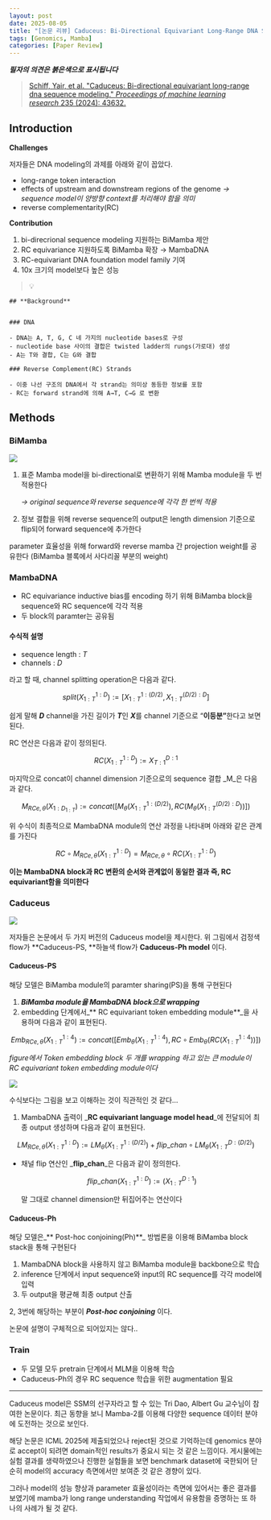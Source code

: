 ```yaml
---
layout: post
date: 2025-08-05
title: "[논문 리뷰] Caduceus: Bi-Directional Equivariant Long-Range DNA Sequence Modeling"
tags: [Genomics, Mamba]
categories: [Paper Review]
---
```


<span class="notion-red">_**필자의 의견은 붉은색으로 표시됩니다**_</span>


> [Schiff, Yair, et al. "Caduceus: Bi-directional equivariant long-range dna sequence modeling." ](https://pmc.ncbi.nlm.nih.gov/articles/PMC12189541/)[_Proceedings of machine learning research_](https://pmc.ncbi.nlm.nih.gov/articles/PMC12189541/)[ 235 (2024): 43632.](https://pmc.ncbi.nlm.nih.gov/articles/PMC12189541/)



## Introduction


**Challenges**


저자들은 DNA modeling의 과제를 아래와 같이 꼽았다.

- long-range token interaction
- effects of upstream and downstream regions of the genome 
_→ sequence model이 양방향 context를 처리해야 함을 의미_
- reverse complementarity(RC)

**Contribution**

1. bi-direcrional sequence modeling 지원하는 BiMamba 제안
1. RC equivariance 지원하도록 BiMamba 확장 → MambaDNA
1. RC-equivariant DNA foundation model family 기여
1. 10x 크기의 model보다 높은 성능

> 💡 


	## **Background**


	### DNA

	- DNA는 A, T, G, C 네 가지의 nucleotide bases로 구성
	- nucleotide base 사이의 결합은 twisted ladder의 rungs(가로대) 생성
	- A는 T와 결합, C는 G와 결합

	### Reverse Complement(RC) Strands

	- 이중 나선 구조의 DNA에서 각 strand는 의미상 동등한 정보를 포함
	- RC는 forward strand에 의해 A→T, C→G 로 변환


## Methods



### BiMamba


![](https://prod-files-secure.s3.us-west-2.amazonaws.com/542b861c-36a8-4051-84e5-8804b6728dba/2c247d59-7815-4980-99f0-8f0d21f445a7/image.png?X-Amz-Algorithm=AWS4-HMAC-SHA256&X-Amz-Content-Sha256=UNSIGNED-PAYLOAD&X-Amz-Credential=ASIAZI2LB4664SQLZV4E%2F20250911%2Fus-west-2%2Fs3%2Faws4_request&X-Amz-Date=20250911T021619Z&X-Amz-Expires=3600&X-Amz-Security-Token=IQoJb3JpZ2luX2VjEJH%2F%2F%2F%2F%2F%2F%2F%2F%2F%2FwEaCXVzLXdlc3QtMiJHMEUCIQD8x778JDRkVia%2BjWFiakxEEBAStnxhtHODpRdFZ5jfAQIgeOYvAxdW91o%2FrfUwjaWFJGsy5AXxgUe%2B7%2F0o83nTwl8qiAQI%2Bv%2F%2F%2F%2F%2F%2F%2F%2F%2F%2FARAAGgw2Mzc0MjMxODM4MDUiDHHU29wEy5R8T9V%2FOyrcA%2B1mgnlPV%2BSYPd6TRvoXUCdhrpdUP%2Bzk93I1r37kR2lcmtz6TuYx%2FPhiHPcgREayWKNnrcG%2FYtkG%2BAKO%2FvsHtfUEqhEjuIjk0To0DMX925kZdmmNZFF9pJbnYNGu4DkTfZBGt30bAV93G9BV1DXapIzgeC29iUAfX%2Fm9gFY4s30JlMD93%2BcEZPtIGax4AWV1Ai%2FfhpFb0VrXtnZ4%2BtHsqhJ7lt5%2BZHJmte2L6Z6%2Bwqv8JQ6mZ17M%2F5F8MpzHgOZNd%2BqNMQNJeIpn4L4QgGg7686FUHcNM5hsGZ3JlEZnTwvmyQiyqVA44ma7HNmJzgf6LwJHeUrmE7HANeQooc2Qjr1RtOya8GQcDtFtTrSjbnPjAgnaVJWWruhaEEFUzhVfKPc302mAp%2FAskxtmblc8u0%2FpDW%2F63Vts3Lag4gqoUaQPgyxuouawss8vWjs9srYBD8qKhMvYWv%2BRDYw9pYkDpObTF7UNhaf1ttMxFxsBYKv828NCmxyi37DODUjicZSD2%2FywjGJs8OfatLMf0q6qeKQ0AWpkANV7F0DFCi7quzWNYbLrmAmOHE5qdGYTOmQwPyb0q6zwMJw%2B2dEiMPDtS78p1L97oM51Zp2Y8NfEXImYlLmJ4%2FMvgSwuOLgfMJDGiMYGOqUBODxvYYxBBSNMDY%2FfDaMaPMBxiwWl%2F6jMPA7UsGnd5KFizO5jwR9pz1AQw4fKBy7VyamUyRDPatQ0VbI4ZF87ATsZf51dgS0Jf4RvcnPbAH%2BUdNz6T%2B3qsLy8%2Bo8aXRQhfMPjiLXWLVVFyBmP%2BC5l0k2nMIKmYAYGZcjixCPn25hiq9z4F5l%2BK9DVSn8NeDq5HaKMRw8rV%2FG63u3cJMCOL4PVBcDJ&X-Amz-Signature=3d74b3db5c8ef4b7e0cd5e53a92cf82e04c4216b801b6993137db3cf695fd204&X-Amz-SignedHeaders=host&x-amz-checksum-mode=ENABLED&x-id=GetObject)

1. 표준 Mamba model을 bi-directional로 변환하기 위해 Mamba module을 두 번 적용한다

	_→ original sequence와 reverse sequence에 각각 한 번씩 적용_

1. 정보 결합을 위해 reverse sequence의 output은 length dimension 기준으로 flip되어 forward sequence에 추가한다

parameter 효율성을 위해 forward와 reverse mamba 간 projection weight를 공유한다 (BiMamba 블록에서 사다리꼴 부분의 weight)



### MambaDNA

- RC equivariance inductive bias를 encoding 하기 위해 BiMamba block을 sequence와 RC sequence에 각각 적용
- 두 block의 paramter는 공유됨


#### 수식적 설명

- sequence length : _T_
- channels : _D_

라고 할 때,  channel splitting operation은 다음과 같다.


$$
split(X^{1:D}_{1:T}):=[X^{1:(D/2)}_{1:T},X^{(D/2):D}_{1:T}]
$$


<span class="notion-red">쉽게 말해 </span><span class="notion-red">_**D**_</span><span class="notion-red"> channel을 가진 길이가 </span><span class="notion-red">_**T**_</span><span class="notion-red">인 </span><span class="notion-red">_**X**_</span><span class="notion-red">를 channel 기준으로 “</span><span class="notion-red">**이등분”**</span><span class="notion-red">한다고 보면 된다.</span>


RC 연산은 다음과 같이 정의된다.


$$
RC(X^{1:D}_{1:T}):=X^{D:1}_{T:1}
$$


마지막으로 concat이 channel dimension 기준으로의 sequence 결합 _M_은 다음과 같다.


$$
M_{RCe,\theta}(X_{1:D_{1:T}}):=concat([M_{\theta}(X^{1:(D/2)}_{1:T}),RC(M_{\theta}(X^{(D/2):D}_{1:T}))])
$$


위 수식이 최종적으로 MambaDNA module의 연산 과정을 나타내며 아래와 같은 관계를 가진다


$$
RC\circ M_{RCe,\theta}(X^{1:D}_{1:T}) = M_{RCe,\theta} \circ RC(X^{1:D}_{1:T})
$$


**이는 MambaDNA block과 RC 변환의 순서와 관계없이 동일한 결과 즉, RC equivariant함을 의미한다**



### Caduceus


![](https://prod-files-secure.s3.us-west-2.amazonaws.com/542b861c-36a8-4051-84e5-8804b6728dba/f94a60d7-8145-473b-aef9-7c68d3ec604a/image.png?X-Amz-Algorithm=AWS4-HMAC-SHA256&X-Amz-Content-Sha256=UNSIGNED-PAYLOAD&X-Amz-Credential=ASIAZI2LB4664SQLZV4E%2F20250911%2Fus-west-2%2Fs3%2Faws4_request&X-Amz-Date=20250911T021619Z&X-Amz-Expires=3600&X-Amz-Security-Token=IQoJb3JpZ2luX2VjEJH%2F%2F%2F%2F%2F%2F%2F%2F%2F%2FwEaCXVzLXdlc3QtMiJHMEUCIQD8x778JDRkVia%2BjWFiakxEEBAStnxhtHODpRdFZ5jfAQIgeOYvAxdW91o%2FrfUwjaWFJGsy5AXxgUe%2B7%2F0o83nTwl8qiAQI%2Bv%2F%2F%2F%2F%2F%2F%2F%2F%2F%2FARAAGgw2Mzc0MjMxODM4MDUiDHHU29wEy5R8T9V%2FOyrcA%2B1mgnlPV%2BSYPd6TRvoXUCdhrpdUP%2Bzk93I1r37kR2lcmtz6TuYx%2FPhiHPcgREayWKNnrcG%2FYtkG%2BAKO%2FvsHtfUEqhEjuIjk0To0DMX925kZdmmNZFF9pJbnYNGu4DkTfZBGt30bAV93G9BV1DXapIzgeC29iUAfX%2Fm9gFY4s30JlMD93%2BcEZPtIGax4AWV1Ai%2FfhpFb0VrXtnZ4%2BtHsqhJ7lt5%2BZHJmte2L6Z6%2Bwqv8JQ6mZ17M%2F5F8MpzHgOZNd%2BqNMQNJeIpn4L4QgGg7686FUHcNM5hsGZ3JlEZnTwvmyQiyqVA44ma7HNmJzgf6LwJHeUrmE7HANeQooc2Qjr1RtOya8GQcDtFtTrSjbnPjAgnaVJWWruhaEEFUzhVfKPc302mAp%2FAskxtmblc8u0%2FpDW%2F63Vts3Lag4gqoUaQPgyxuouawss8vWjs9srYBD8qKhMvYWv%2BRDYw9pYkDpObTF7UNhaf1ttMxFxsBYKv828NCmxyi37DODUjicZSD2%2FywjGJs8OfatLMf0q6qeKQ0AWpkANV7F0DFCi7quzWNYbLrmAmOHE5qdGYTOmQwPyb0q6zwMJw%2B2dEiMPDtS78p1L97oM51Zp2Y8NfEXImYlLmJ4%2FMvgSwuOLgfMJDGiMYGOqUBODxvYYxBBSNMDY%2FfDaMaPMBxiwWl%2F6jMPA7UsGnd5KFizO5jwR9pz1AQw4fKBy7VyamUyRDPatQ0VbI4ZF87ATsZf51dgS0Jf4RvcnPbAH%2BUdNz6T%2B3qsLy8%2Bo8aXRQhfMPjiLXWLVVFyBmP%2BC5l0k2nMIKmYAYGZcjixCPn25hiq9z4F5l%2BK9DVSn8NeDq5HaKMRw8rV%2FG63u3cJMCOL4PVBcDJ&X-Amz-Signature=43ea9fc496731dcc48523134688a20bcbcc62c0f1bf12aad8536a3fd3f3264ad&X-Amz-SignedHeaders=host&x-amz-checksum-mode=ENABLED&x-id=GetObject)


저자들은 논문에서 두 가지 버전의 Caduceus model을 제시한다. 위 그림에서 검정색 flow가 **Caduceus-PS, **하늘색 flow가 **Caduceus-Ph model** 이다.



#### Caduceus-PS


해당 모델은 BiMamba module의 paramter sharing(PS)을 통해 구현된다

1. _**BiMamba module을 MambaDNA block으로 wrapping**_
1. embedding 단계에서_** RC equivariant token embedding module**_을 사용하며 다음과 같이 표현된다.

$$
Emb_{RCe,\theta}(X^{1:4}_{1:T}):=concat([Emb_{\theta}(X^{1:4}_{1:T}),RC \circ Emb_{\theta}(RC(X^{1:4}_{1:T}))])
$$


_figure에서 Token embedding block 두 개를 wrapping 하고 있는 큰 module이 RC equivariant token embedding module이다_


![](https://prod-files-secure.s3.us-west-2.amazonaws.com/542b861c-36a8-4051-84e5-8804b6728dba/b175e4da-71eb-4e91-8c23-a06dabe673c9/image.png?X-Amz-Algorithm=AWS4-HMAC-SHA256&X-Amz-Content-Sha256=UNSIGNED-PAYLOAD&X-Amz-Credential=ASIAZI2LB4664SQLZV4E%2F20250911%2Fus-west-2%2Fs3%2Faws4_request&X-Amz-Date=20250911T021619Z&X-Amz-Expires=3600&X-Amz-Security-Token=IQoJb3JpZ2luX2VjEJH%2F%2F%2F%2F%2F%2F%2F%2F%2F%2FwEaCXVzLXdlc3QtMiJHMEUCIQD8x778JDRkVia%2BjWFiakxEEBAStnxhtHODpRdFZ5jfAQIgeOYvAxdW91o%2FrfUwjaWFJGsy5AXxgUe%2B7%2F0o83nTwl8qiAQI%2Bv%2F%2F%2F%2F%2F%2F%2F%2F%2F%2FARAAGgw2Mzc0MjMxODM4MDUiDHHU29wEy5R8T9V%2FOyrcA%2B1mgnlPV%2BSYPd6TRvoXUCdhrpdUP%2Bzk93I1r37kR2lcmtz6TuYx%2FPhiHPcgREayWKNnrcG%2FYtkG%2BAKO%2FvsHtfUEqhEjuIjk0To0DMX925kZdmmNZFF9pJbnYNGu4DkTfZBGt30bAV93G9BV1DXapIzgeC29iUAfX%2Fm9gFY4s30JlMD93%2BcEZPtIGax4AWV1Ai%2FfhpFb0VrXtnZ4%2BtHsqhJ7lt5%2BZHJmte2L6Z6%2Bwqv8JQ6mZ17M%2F5F8MpzHgOZNd%2BqNMQNJeIpn4L4QgGg7686FUHcNM5hsGZ3JlEZnTwvmyQiyqVA44ma7HNmJzgf6LwJHeUrmE7HANeQooc2Qjr1RtOya8GQcDtFtTrSjbnPjAgnaVJWWruhaEEFUzhVfKPc302mAp%2FAskxtmblc8u0%2FpDW%2F63Vts3Lag4gqoUaQPgyxuouawss8vWjs9srYBD8qKhMvYWv%2BRDYw9pYkDpObTF7UNhaf1ttMxFxsBYKv828NCmxyi37DODUjicZSD2%2FywjGJs8OfatLMf0q6qeKQ0AWpkANV7F0DFCi7quzWNYbLrmAmOHE5qdGYTOmQwPyb0q6zwMJw%2B2dEiMPDtS78p1L97oM51Zp2Y8NfEXImYlLmJ4%2FMvgSwuOLgfMJDGiMYGOqUBODxvYYxBBSNMDY%2FfDaMaPMBxiwWl%2F6jMPA7UsGnd5KFizO5jwR9pz1AQw4fKBy7VyamUyRDPatQ0VbI4ZF87ATsZf51dgS0Jf4RvcnPbAH%2BUdNz6T%2B3qsLy8%2Bo8aXRQhfMPjiLXWLVVFyBmP%2BC5l0k2nMIKmYAYGZcjixCPn25hiq9z4F5l%2BK9DVSn8NeDq5HaKMRw8rV%2FG63u3cJMCOL4PVBcDJ&X-Amz-Signature=b1c7b7fb4be249f505b5cfc2df37297ebd5a0b4c6578c05aa19f9fbd2aafc08f&X-Amz-SignedHeaders=host&x-amz-checksum-mode=ENABLED&x-id=GetObject)


<span class="notion-red">수식보다는 그림을 보고 이해하는 것이 직관적인 것 같다…</span>

1. MambaDNA 출력이 _**RC equivariant language model head**_에 전달되어 최종 output 생성하며 다음과 같이 표현된다.

$$
LM_{RCe,\theta}(X^{1:D}_{1:T}):= LM_{\theta}(X^{1:(D/2)}_{1:T})+flip\_chan\circ LM_{\theta}(X^{D:(D/2)}_{1:T})
$$

- 채널 flip 연산인 _**flip\_chan**_은 다음과 같이 정의한다.

	$$
	flip\_chan(X^{1:D}_{1:T}):=(X^{D:1}_{1:T})
	$$


	말 그대로 channel dimension만 뒤집어주는 연산이다



#### Caduceus-Ph


해당 모델은_** Post-hoc conjoining(Ph)**_ 방법론을 이용해 BiMamba block stack을 통해 구현된다

1. MambaDNA block을 사용하지 않고 BiMamba module을 backbone으로 학습
1. inference 단계에서 input sequence와 input의 RC sequence를 각각 model에 입력
1. 두 output을 평균해 최종 output 산출

2, 3번에 해당하는 부분이 _**Post-hoc conjoining**_ 이다.


<span class="notion-red">논문에 설명이 구체적으로 되어있지는 않다..</span>



### Train

- 두 모델 모두 pretrain 단계에서 MLM을 이용해 학습
- Caduceus-Ph의 경우 RC sequence 학습을 위한 augmentation 필요

---


<span class="notion-red">Caduceus model은 SSM의 선구자라고 할 수 있는 Tri Dao, Albert Gu 교수님이 참여한 논문이다. 최근 동향을 보니 Mamba-2를 이용해 다양한 sequence 데이터 분야에 도전하는 것으로 보인다.</span>


<span class="notion-red">해당 논문은 ICML 2025에 제출되었으나 reject된 것으로 기억하는데 genomics 분야로 accept이 되려면 domain적인 results가 중요시 되는 것 같은 느낌이다. 게시물에는 실험 결과를 생략하였으나 진행한 실험들을 보면 benchmark dataset에 국한되어 단순히 model의 accuracy 측면에서만 보여준 것 같은 경향이 있다.</span>


<span class="notion-red">그러나 model의 성능 향상과 parameter 효율성이라는 측면에 있어서는 좋은 결과를 보였기에 mamba가 long range understanding 작업에서 유용함을 증명하는 또 하나의 사례가 될 것 같다.</span>

